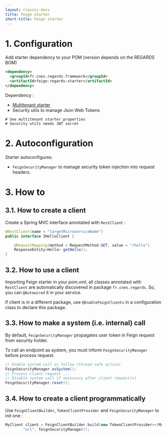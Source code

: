 ```yaml
---
layout: classic-docs
title: Feign starter
short-title: Feign starter
---
```


# 1\. Configuration

Add starter dependency to your POM (version depends on the REGARDS BOM)
```xml
<dependency>
  <groupId>fr.cnes.regards.framework</groupId>
  <artifactId>feign-regards-starter</artifactId>
</dependency>
```

Dependency :
- [Multitenant starter](/regards-framework/starters/multitenant-starter/)
- Security utils to manage Json Web Tokens

```properties
# See multitenant starter properties
# Security utils needs JWT secret
```

# 2\. Autoconfiguration

Starter autoconfigures:

- `FeignSecurityManager` to manage security token injection into request headers.

# 3\. How to

## 3.1\. How to create a client

Create a Spring MVC interface annotated with `RestClient` :

```java
@RestClient(name = "targetMicroserviceName")
public interface IHelloClient {

    @RequestMapping(method = RequestMethod.GET, value = "/hello")
    ResponseEntity<Hello> getHello();
}
```

## 3.2\. How to use a client

Importing Feign starter in your pom.xml, all classes annotated with `RestClient` are automatically discovered in package `fr.cnes.regards`.
So, you can `@Autowired` it in your service.

If client is in a different package, use `@EnableFeignClients` in a configuration class to declare this package.

## 3.3\. How to make a system (i.e. internal) call

By default, `FeignSecurityManager` propagates user token in Feign request from security holder.

To call an endpoint as system, you must inform `FeignSecurityManager` before process request.

```java
// Enable system call as follow (thread safe action)
FeignSecurityManager.asSystem();
// Process client request ...
// Disable system call if necessary after client request(s)
FeignSecurityManager.reset();
```

## 3.4\. How to create a client programmatically

Use `FeignClientBuilder`, `TokenClientProvider` and `FeignSecurityManager` to init one :

```java
MyClient client = FeignClientBuilder.build(new TokenClientProvider<>(MyClient.class,
        "url", feignSecurityManager));
```
